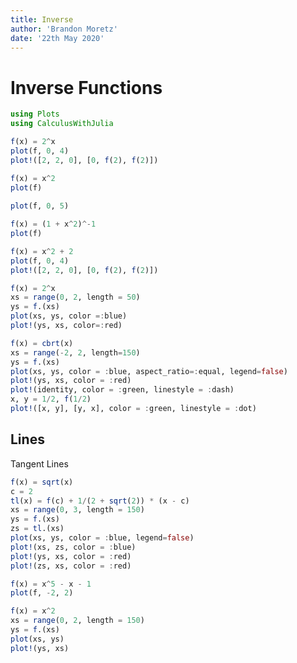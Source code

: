 ```yaml
---
title: Inverse
author: 'Brandon Moretz'
date: '22th May 2020'
---  
```

  
  
#  Inverse Functions
  
  
```julia
using Plots
using CalculusWithJulia
```
  
```julia
f(x) = 2^x
plot(f, 0, 4)
plot!([2, 2, 0], [0, f(2), f(2)])
```
  
```julia
f(x) = x^2
plot(f)
  
plot(f, 0, 5)
```
  
```julia
f(x) = (1 + x^2)^-1
plot(f)
```
  
```julia
f(x) = x^2 + 2
plot(f, 0, 4)
plot!([2, 2, 0], [0, f(2), f(2)])
```
  
```julia
f(x) = 2^x
xs = range(0, 2, length = 50)
ys = f.(xs)
plot(xs, ys, color =:blue)
plot!(ys, xs, color=:red)
```
  
```julia
f(x) = cbrt(x)
xs = range(-2, 2, length=150)
ys = f.(xs)
plot(xs, ys, color = :blue, aspect_ratio=:equal, legend=false)
plot!(ys, xs, color = :red)
plot!(identity, color = :green, linestyle = :dash)
x, y = 1/2, f(1/2)
plot!([x, y], [y, x], color = :green, linestyle = :dot)
```
  
##  Lines
  
  
Tangent Lines
  
```julia
f(x) = sqrt(x)
c = 2
tl(x) = f(c) + 1/(2 + sqrt(2)) * (x - c)
xs = range(0, 3, length = 150)
ys = f.(xs)
zs = tl.(xs)
plot(xs, ys, color = :blue, legend=false)
plot!(xs, zs, color = :blue)
plot!(ys, xs, color = :red)
plot!(zs, xs, color = :red)
```
  
```julia
f(x) = x^5 - x - 1
plot(f, -2, 2)
```
  
```julia
f(x) = x^2
xs = range(0, 2, length = 150)
ys = f.(xs)
plot(xs, ys)
plot!(ys, xs)
```
  